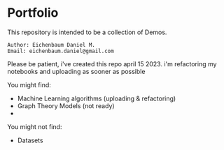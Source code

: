 # Portfolio
This repository is intended to be a collection of Demos.

```
Author: Eichenbaum Daniel M.
Email: eichenbaum.daniel@gmail.com
```

Please be patient, i've created this repo april 15 2023.
i'm refactoring my notebooks and uploading as sooner as possible


You might find:
- Machine Learning algorithms (uploading & refactoring)
- Graph Theory Models (not ready)
- 

You might not find:
- Datasets
